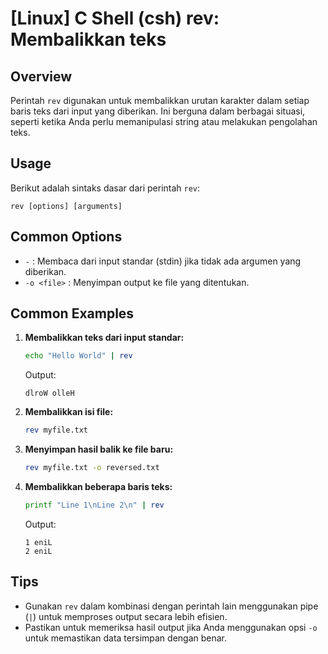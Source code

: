 # [Linux] C Shell (csh) rev: Membalikkan teks

## Overview
Perintah `rev` digunakan untuk membalikkan urutan karakter dalam setiap baris teks dari input yang diberikan. Ini berguna dalam berbagai situasi, seperti ketika Anda perlu memanipulasi string atau melakukan pengolahan teks.

## Usage
Berikut adalah sintaks dasar dari perintah `rev`:

```
rev [options] [arguments]
```

## Common Options
- `-` : Membaca dari input standar (stdin) jika tidak ada argumen yang diberikan.
- `-o <file>` : Menyimpan output ke file yang ditentukan.

## Common Examples

1. **Membalikkan teks dari input standar:**
   ```bash
   echo "Hello World" | rev
   ```
   Output:
   ```
   dlroW olleH
   ```

2. **Membalikkan isi file:**
   ```bash
   rev myfile.txt
   ```

3. **Menyimpan hasil balik ke file baru:**
   ```bash
   rev myfile.txt -o reversed.txt
   ```

4. **Membalikkan beberapa baris teks:**
   ```bash
   printf "Line 1\nLine 2\n" | rev
   ```
   Output:
   ```
   1 eniL
   2 eniL
   ```

## Tips
- Gunakan `rev` dalam kombinasi dengan perintah lain menggunakan pipe (`|`) untuk memproses output secara lebih efisien.
- Pastikan untuk memeriksa hasil output jika Anda menggunakan opsi `-o` untuk memastikan data tersimpan dengan benar.